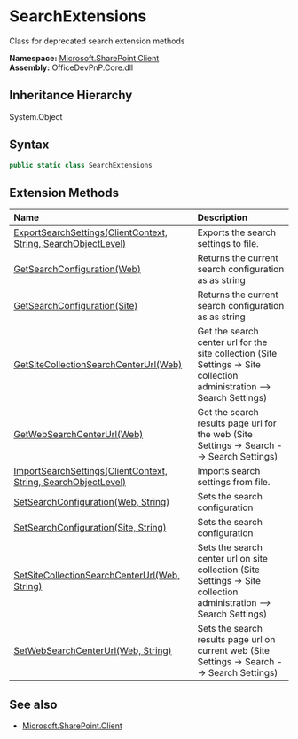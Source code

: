# SearchExtensions
 Class for deprecated search extension methods   

**Namespace:** [Microsoft.SharePoint.Client](Microsoft.SharePoint.Client.md)  
**Assembly:** OfficeDevPnP.Core.dll  
## Inheritance Hierarchy
System.Object  
## Syntax
```C#
public static class SearchExtensions
```
## Extension Methods
|**Name**|**Description**|
|:-----|:-----|
| [ExportSearchSettings(ClientContext, String, SearchObjectLevel)](Microsoft.SharePoint.Client.SearchExtensions.bce58149.md) | Exports the search settings to file.
| [GetSearchConfiguration(Web)](Microsoft.SharePoint.Client.SearchExtensions.774cceac.md) | Returns the current search configuration as as string
| [GetSearchConfiguration(Site)](Microsoft.SharePoint.Client.SearchExtensions.6415fc2a.md) | Returns the current search configuration as as string
| [GetSiteCollectionSearchCenterUrl(Web)](Microsoft.SharePoint.Client.SearchExtensions.4c633a6b.md) | Get the search center url for the site collection (Site Settings -> Site collection administration --> Search Settings)
| [GetWebSearchCenterUrl(Web)](Microsoft.SharePoint.Client.SearchExtensions.917023f3.md) | Get the search results page url for the web (Site Settings -> Search --> Search Settings)
| [ImportSearchSettings(ClientContext, String, SearchObjectLevel)](Microsoft.SharePoint.Client.SearchExtensions.e502cbf7.md) | Imports search settings from file.
| [SetSearchConfiguration(Web, String)](Microsoft.SharePoint.Client.SearchExtensions.794e5e80.md) | Sets the search configuration
| [SetSearchConfiguration(Site, String)](Microsoft.SharePoint.Client.SearchExtensions.78cf98a1.md) | Sets the search configuration
| [SetSiteCollectionSearchCenterUrl(Web, String)](Microsoft.SharePoint.Client.SearchExtensions.5b917b24.md) | Sets the search center url on site collection (Site Settings -> Site collection administration --> Search Settings)
| [SetWebSearchCenterUrl(Web, String)](Microsoft.SharePoint.Client.SearchExtensions.2ed7ef27.md) | Sets the search results page url on current web (Site Settings -> Search --> Search Settings)
## See also
- [Microsoft.SharePoint.Client](Microsoft.SharePoint.Client.md)
